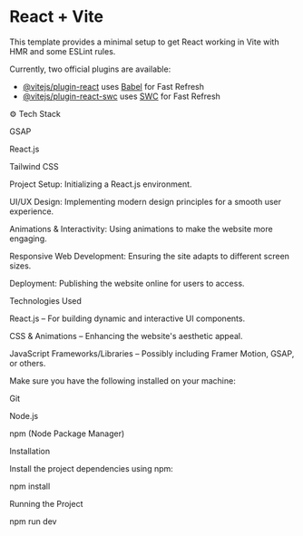 # React + Vite

This template provides a minimal setup to get React working in Vite with HMR and some ESLint rules.

Currently, two official plugins are available:

- [@vitejs/plugin-react](https://github.com/vitejs/vite-plugin-react/blob/main/packages/plugin-react/README.md) uses [Babel](https://babeljs.io/) for Fast Refresh
- [@vitejs/plugin-react-swc](https://github.com/vitejs/vite-plugin-react-swc) uses [SWC](https://swc.rs/) for Fast Refresh

⚙️ Tech Stack

GSAP

React.js

Tailwind CSS

Project Setup: Initializing a React.js environment.

UI/UX Design: Implementing modern design principles for a smooth user experience.

Animations & Interactivity: Using animations to make the website more engaging.

Responsive Web Development: Ensuring the site adapts to different screen sizes.

Deployment: Publishing the website online for users to access.


Technologies Used

React.js – For building dynamic and interactive UI components.

CSS & Animations – Enhancing the website's aesthetic appeal.

JavaScript Frameworks/Libraries – Possibly including Framer Motion, GSAP, or others.


Make sure you have the following installed on your machine:


Git

Node.js

npm (Node Package Manager)


Installation


Install the project dependencies using npm:

npm install



Running the Project

npm run dev



